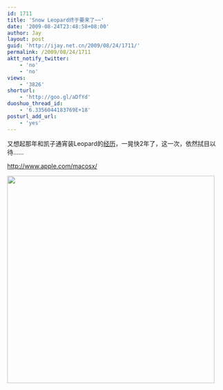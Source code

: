 ```yaml
---
id: 1711
title: 'Snow Leopard终于要来了~~'
date: '2009-08-24T23:48:58+08:00'
author: Jay
layout: post
guid: 'http://ijay.net.cn/2009/08/24/1711/'
permalink: /2009/08/24/1711
aktt_notify_twitter:
    - 'no'
    - 'no'
views:
    - '3826'
shorturl:
    - 'http://goo.gl/aDfYd'
duoshuo_thread_id:
    - '6.3356044183769E+18'
posturl_add_url:
    - 'yes'
---
```


又想起那年和凯子通宵装Leopard的<a href="http://www.jayxu.com/2007/10/29/26">经历</a>，一晃快2年了，这一次，依然拭目以待……

<a href="http://www.apple.com/macosx/" target="_blank" rel="noopener">http://www.apple.com/macosx/</a>

<img src="http://jayxu.com/log/wp-content/uploads/2009/08/overview_hero_20090824.jpg" alt="" width="480" />
